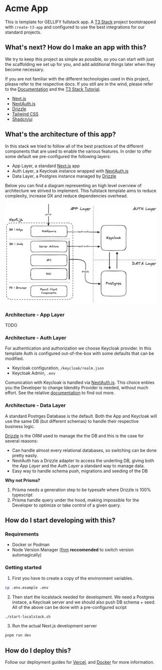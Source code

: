 # Acme App

This is template for GELLIFY fullstack app. A [T3 Stack](https://create.t3.gg/) project bootstrapped with `create-t3-app` and configured to use the best integrations for our standard projects.

## What's next? How do I make an app with this?

We try to keep this project as simple as possible, so you can start with just the scaffolding we set up for you, and add additional things later when they become necessary.

If you are not familiar with the different technologies used in this project, please refer to the respective docs. If you still are in the wind, please refer to the [Documentation](https://create.t3.gg/) and the [T3 Stack Tutorial](https://create.t3.gg/en/faq#what-learning-resources-are-currently-available).

- [Next.js](https://nextjs.org)
- [NextAuth.js](https://next-auth.js.org)
- [Drizzle](https://orm.drizzle.team)
- [Tailwind CSS](https://tailwindcss.com)
- [Shadcn/ui](https://ui.shadcn.com)

## What's the architecture of this app?

In this stack we tried to follow all of the best practices of the different components that are used to enable the various features. In order to offer some default we pre-configured the following layers:

- App Layer, a standard [Next.js](https://nextjs.org) app
- Auth Layer, a Keycloak instance wrapped with [NextAuth.js](https://next-auth.js.org)
- Data Layer, a Postgres instance managed by [Drizzle](https://orm.drizzle.team)

Below you can find a diagram representing an high level overview of architecture we strived to implement. This fullstack template aims to reduce complexity, increase DX and reduce dependencies overhead.

![alt text](./docs/acme_app-architecture.png)

### Architecture - App Layer

TODO

### Architecture - Auth Layer

For authentication and authorization we choose Keycloak provider. In this template Auth is configured out-of-the-box with some defaults that can be modified.

- Keycloak configuration, `/keycloak/realm.json`
- Keycloak Admin, `.env`

Comunication with Keycloak is handled via [NextAuth.js](https://next-auth.js.org). This choice enbles you the Developer to change Idendity Provider is needed, without much effort. See the relative [documentation](https://next-auth.js.org/providers/) to find out more.

### Architecture - Data Layer

A standard Postrges Database is the default. Both the App and Keycloak will use the same DB (but different schemas) to handle their respective business logic.

[Drizzle](https://orm.drizzle.team) is the ORM used to manage the the DB and this is the case for several reasons:

- Can handle almost every relational databases, so switching can be done pretty easily.
- NextAuth has a Drizzle adapter to access the underling DB, giving both the _App Layer_ and the _Auth Layer_ a standard way to manage data.
- Easy way to handle schema push, migrations and seeding of the DB

**Why not Prisma?**

1. Prisma needs a generation step to be typesafe where Drizzle is 100% typescript
2. Prisma handle query under the hood, making impossible for the Developer to optimize or take control of a given query.

## How do I start developing with this?

### Requirements

- Docker or Podman
- Node Version Manager ([fnm](https://github.com/Schniz/fnm) **reccomended** to switch version automagically)

### Getting started

1. First you have to create a copy of the environment variables.

```sh
cp .env.example .env
```

2. Then start the localstack needed for development. We need a Postgres instace, a Keycloak server and we should also push DB schema + seed. All of the above can be done with a pre-configured script

```sh
./start-localstack.sh
```

3. Run the actual Next.js development server

```sh
pnpm run dev
```

## How do I deploy this?

Follow our deployment guides for [Vercel](https://create.t3.gg/en/deployment/vercel), and [Docker](https://create.t3.gg/en/deployment/docker) for more information.
